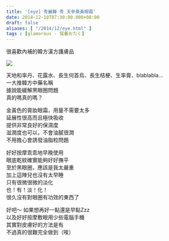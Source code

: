 ```yaml
---
title: '[eye] 秀麗韓 秀 天參桑黃眼霜'
date: 2014-12-10T07:30:00.000+08:00
draft: false
aliases: [ "/2014/12/eye.html" ]
tags : [glamorous - 保養おたく]
---
```


很喜歡內補的韓方漢方護膚品  

[![](https://farm8.staticflickr.com/7581/15958803642_f205a2d165_z.jpg)](https://farm8.staticflickr.com/7581/15958803642_f205a2d165_z.jpg)

天地和率丹、花露水、長生何首烏、長生桔梗、生率膏、blablabla...  
一大推韓方中藥名稱  
據說能緩解黑眼圈問題  
真的嗎真的嗎？  
  
金黃色的膏妝眼霜，用量不需要太多  
延展性很高而且極快吸收  
提供非常良好的保濕度  
滋潤度也可以，不會油膩很潤  
不用擔心會誘發油脂粒問題  
  
好好按摩乖乖地早晚使用  
眼底乾紋確實能夠好好撫平  
至於黑眼圈，應該是我太嚴重  
加上這陣兒也沒有太早睡  
只有很微很微的淡化  
也！有！淡！化！  
很久沒有對眼圈有功效的東西了  
  
好吧～ 如果想再好一點還是早點Zzz  
以及好好按摩敷眼用少些電腦手機  
其實對皮膚好的方法是有  
不過真的很難完全做到（唉）